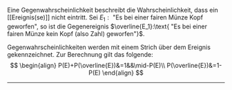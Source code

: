 Eine Gegenwahrscheinlichkeit beschreibt die Wahrscheinlichkeit, dass ein [[Ereignis(se)]] nicht eintritt.
Sei $E_1:\text{ "Es bei einer fairen Münze Kopf geworfen"}$, so ist die Gegenereignis
$\overline{E_1}:\text{ "Es bei einer fairen Münze kein Kopf (also Zahl) geworfen"}$.

Gegenwahrscheinlichkeiten werden mit einem Strich über dem Ereignis gekennzeichnet. Zur Berechnung gilt das folgende:
$$
\begin{align}
	P(E)+P(\overline{E})&=1&&\mid-P(E)\\
	P(\overline{E})&=1-P(E)
\end{align}
$$

---